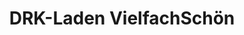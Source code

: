 ---
title: "DRK-Laden VielfachSchön"
url: /bad-soden-am-taunus/drk-laden-vielfachschoen/
shop: Kleidung
---
